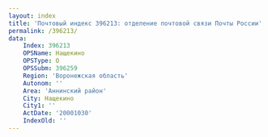 ```yaml
---
layout: index
title: 'Почтовый индекс 396213: отделение почтовой связи Почты России'
permalink: /396213/
data:
    Index: 396213
    OPSName: Нащекино
    OPSType: О
    OPSSubm: 396259
    Region: 'Воронежская область'
    Autonom: ''
    Area: 'Аннинский район'
    City: Нащекино
    City1: ''
    ActDate: '20001030'
    IndexOld: ''
---
```

